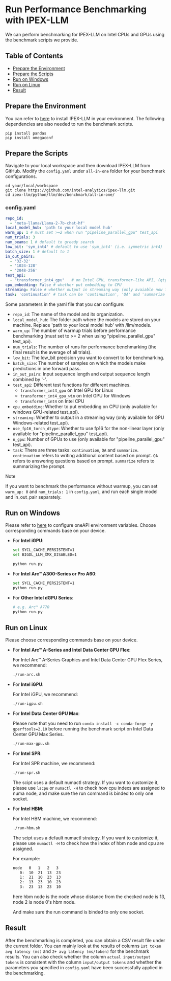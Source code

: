 # Run Performance Benchmarking with IPEX-LLM

We can perform benchmarking for IPEX-LLM on Intel CPUs and GPUs using the benchmark scripts we provide.

## Table of Contents
- [Prepare the Environment](./benchmark_quickstart.md#prepare-the-environment)
- [Prepare the Scripts](./benchmark_quickstart.md#prepare-the-scripts)
- [Run on Windows](./benchmark_quickstart.md#run-on-windows)
- [Run on Linux](./benchmark_quickstart.md#run-on-linux)
- [Result](./benchmark_quickstart.md#result)

## Prepare the Environment

You can refer to [here](../Overview/install.md) to install IPEX-LLM in your environment. The following dependencies are also needed to run the benchmark scripts.

```
pip install pandas
pip install omegaconf
```

## Prepare the Scripts

Navigate to your local workspace and then download IPEX-LLM from GitHub. Modify the `config.yaml` under `all-in-one` folder for your benchmark configurations.

```
cd your/local/workspace
git clone https://github.com/intel-analytics/ipex-llm.git
cd ipex-llm/python/llm/dev/benchmark/all-in-one/
```

### config.yaml


```yaml
repo_id:
  - 'meta-llama/Llama-2-7b-chat-hf'
local_model_hub: 'path to your local model hub'
warm_up: 1 # must set >=2 when run "pipeline_parallel_gpu" test_api
num_trials: 3
num_beams: 1 # default to greedy search
low_bit: 'sym_int4' # default to use 'sym_int4' (i.e. symmetric int4)
batch_size: 1 # default to 1
in_out_pairs:
  - '32-32'
  - '1024-128'
  - '2048-256'
test_api:
  - "transformer_int4_gpu"   # on Intel GPU, transformer-like API, (qtype=int4)
cpu_embedding: False # whether put embedding to CPU
streaming: False # whether output in streaming way (only avaiable now for gpu win related test_api)
task: 'continuation' # task can be 'continuation', 'QA' and 'summarize'
```

Some parameters in the yaml file that you can configure:


- `repo_id`: The name of the model and its organization.
- `local_model_hub`: The folder path where the models are stored on your machine. Replace 'path to your local model hub' with /llm/models.
- `warm_up`: The number of warmup trials before performance benchmarking (must set to >= 2 when using "pipeline_parallel_gpu" test_api).
- `num_trials`: The number of runs for performance benchmarking (the final result is the average of all trials).
- `low_bit`: The low_bit precision you want to convert to for benchmarking.
- `batch_size`: The number of samples on which the models make predictions in one forward pass.
- `in_out_pairs`: Input sequence length and output sequence length combined by '-'.
- `test_api`: Different test functions for different machines.
  - `transformer_int4_gpu` on Intel GPU for Linux
  - `transformer_int4_gpu_win` on Intel GPU for Windows
  - `transformer_int4` on Intel CPU
- `cpu_embedding`: Whether to put embedding on CPU (only available for windows GPU-related test_api).
- `streaming`: Whether to output in a streaming way (only available for GPU Windows-related test_api).
- `use_fp16_torch_dtype`: Whether to use fp16 for the non-linear layer (only available for "pipeline_parallel_gpu" test_api).
- `n_gpu`: Number of GPUs to use (only available for "pipeline_parallel_gpu" test_api).
- `task`: There are three tasks: `continuation`, `QA` and `summarize`. `continuation` refers to writing additional content based on prompt. `QA` refers to answering questions based on prompt. `summarize` refers to summarizing the prompt.


> [!NOTE]
> If you want to benchmark the performance without warmup, you can set ``warm_up: 0`` and ``num_trials: 1`` in ``config.yaml``, and run each single model and in_out_pair separately. 


## Run on Windows

Please refer to [here](../Overview/install_gpu.md#runtime-configuration) to configure oneAPI environment variables. Choose corresponding commands base on your device.

- For **Intel iGPU**:

  ```bash
  set SYCL_CACHE_PERSISTENT=1
  set BIGDL_LLM_XMX_DISABLED=1
  
  python run.py
  ```

- For **Intel Arc™ A300-Series or Pro A60**:

  ```bash
  set SYCL_CACHE_PERSISTENT=1
  python run.py
  ```

- For **Other Intel dGPU Series**:

  ```bash
  # e.g. Arc™ A770
  python run.py
  ```

## Run on Linux

Please choose corresponding commands base on your device.

- For **Intel Arc™ A-Series and Intel Data Center GPU Flex**:

  For Intel Arc™ A-Series Graphics and Intel Data Center GPU Flex Series, we recommend:
  
  ```bash
  ./run-arc.sh
  ```

- For **Intel iGPU**:

  For Intel iGPU, we recommend:
  
  ```bash
  ./run-igpu.sh
  ```

- For **Intel Data Center GPU Max**:

  Please note that you need to run ``conda install -c conda-forge -y gperftools=2.10`` before running the benchmark script on Intel Data Center GPU Max Series.
  
  ```bash
  ./run-max-gpu.sh
  ```

- For **Intel SPR**:

  For Intel SPR machine, we recommend:
  
  ```bash
  ./run-spr.sh
  ```

  The scipt uses a default numactl strategy. If you want to customize it, please use ``lscpu`` or ``numactl -H`` to check how cpu indexs are assigned to numa node, and make sure the run command is binded to only one socket.

- For **Intel HBM**:

  For Intel HBM machine, we recommend:
  
  ```bash
  ./run-hbm.sh
  ```
  
  The scipt uses a default numactl strategy. If you want to customize it, please use ``numactl -H`` to check how the index of hbm node and cpu are assigned.

  For example:
  
  ```bash
  node   0   1   2   3
     0:  10  21  13  23
     1:  21  10  23  13
     2:  13  23  10  23
     3:  23  13  23  10
  ```
  
  here hbm node is the node whose distance from the checked node is 13, node 2 is node 0's hbm node.
  
  And make sure the run command is binded to only one socket.

## Result

After the benchmarking is completed, you can obtain a CSV result file under the current folder. You can mainly look at the results of columns `1st token avg latency (ms)` and `2+ avg latency (ms/token)` for the benchmark results. You can also check whether the column `actual input/output tokens` is consistent with the column `input/output tokens` and whether the parameters you specified in `config.yaml` have been successfully applied in the benchmarking.
